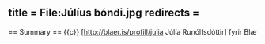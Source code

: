 title = File:Júlíus bóndi.jpg
redirects =
---

== Summary ==
{{c}} [http://blaer.is/profill/julia Júlía Runólfsdóttir] fyrir Blæ
